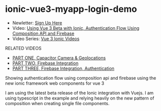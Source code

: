 # ionic-vue3-myapp-login-demo


- Newletter: [Sign Up Here](https://expert-artisan-6151.ck.page/0bea0cd20d)
- Video: [Using Vue 3 Beta with Ionic, Authentication Flow Using Composition API and Firebase](https://youtu.be/QxUVGTL4GzY)
- Video Series: [Vue 3 Ionic Videos](https://www.youtube.com/playlist?list=PL2PY2-9rsgl2uKW0DB5FJ-YRCAG-JuSWN)

RELATED VIDEOS
- [PART ONE, Capacitor Camera & Geolocations](https://github.com/aaronksaunders/capacitor-vue3-ionicv5-app)
- [PART TWO, Firebase Integration](https://github.com/aaronksaunders/ionic-vue3-sample-2) 
- [PART THREE, Firebase Integration, Authentication](https://github.com/aaronksaunders/ionic-vue3-sample-3)

Showing authentication flow using composition api and firebase using the new ionic framework web components for vue 3

I am using the latest beta release of the Ionic integration with Vuejs. I am using typescript in the example and relying heavily on the new pattern of composition when creating single file components.
